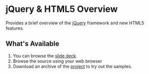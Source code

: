 jQuery & HTML5 Overview
=======================

Provides a brief overview of the [jQuery][jquery] framework and new HTML5 features.

What's Available
----------------

1. You can browse the [slide deck][slidedeck].
2. Browse the source using your web browser
3. Download an archive of the [project][pkg] to try out the samples.


[jquery]:http://jquery.com/
[pkg]:https://github.com/foo4u/jquery-html5-demo/archives/master
[slidedeck]:https://github.com/foo4u/jquery-html5-demo/blob/master/doc/jQuery_HTML5.pdf

